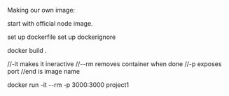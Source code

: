 Making our own image:

start with official node image.

set up dockerfile
set up dockerignore

docker build .

//-it makes it ineractive
//--rm removes container when done
//-p exposes port
//end is image name

docker run -it --rm -p 3000:3000 project1 